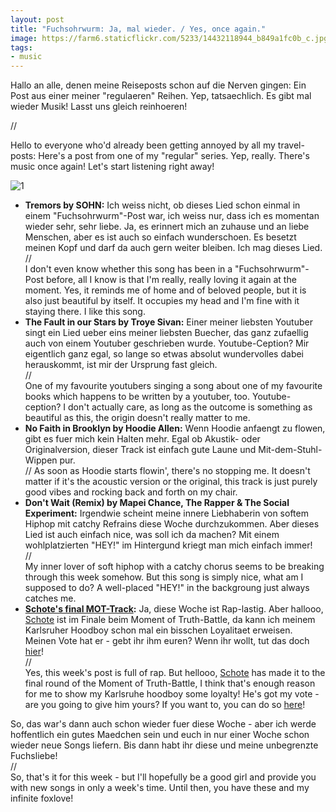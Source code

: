 ```yaml
---
layout: post
title: "Fuchsohrwurm: Ja, mal wieder. / Yes, once again."
image: https://farm6.staticflickr.com/5233/14432118944_b849a1fc0b_c.jpg
tags:
- music
---
```


Hallo an alle, denen meine Reiseposts schon auf die Nerven gingen: Ein Post aus einer meiner "regulaeren" Reihen. Yep, tatsaechlich. Es gibt mal wieder Musik! Lasst uns gleich reinhoeren!  

// 

Hello to everyone who'd already been getting annoyed by all my travel-posts: Here's a post from one of my "regular" series. Yep, really. There's music once again! Let's start listening right away!  

![1](https://farm6.staticflickr.com/5233/14432118944_b849a1fc0b_c.jpg)  

* **Tremors by SOHN:** Ich weiss nicht, ob dieses Lied schon einmal in einem "Fuchsohrwurm"-Post war, ich weiss nur, dass ich es momentan wieder sehr, sehr liebe. Ja, es erinnert mich an zuhause und an liebe Menschen, aber es ist auch so einfach wunderschoen. Es besetzt meinen Kopf und darf da auch gern weiter bleiben. Ich mag dieses Lied.  
//  
I don't even know whether this song has been in a "Fuchsohrwurm"-Post before, all I know is that I'm really, really loving it again at the moment. Yes, it reminds me of home and of beloved people, but it is also just beautiful by itself. It occupies my head and I'm fine with it staying there. I like this song.  
* **The Fault in our Stars by Troye Sivan:** Einer meiner liebsten Youtuber singt ein Lied ueber eins meiner liebsten Buecher, das ganz zufaellig auch von einem Youtuber geschrieben wurde. Youtube-Ception? Mir eigentlich ganz egal, so lange so etwas absolut wundervolles dabei herauskommt, ist mir der Ursprung fast gleich.  
//  
One of my favourite youtubers singing a song about one of my favourite books which happens to be written by a youtuber, too. Youtube-ception? I don't actually care, as long as the outcome is something as beautiful as this, the  origin doesn't really matter to me.  
* **No Faith in Brooklyn by Hoodie Allen:** Wenn Hoodie anfaengt zu flowen, gibt es fuer mich kein Halten mehr. Egal ob Akustik- oder Originalversion, dieser Track ist einfach gute Laune und Mit-dem-Stuhl-Wippen pur.  
// 
As soon as Hoodie starts flowin', there's no stopping me. It doesn't matter if it's the acoustic version or the original, this track is just purely good vibes and rocking back and forth on my chair.  
* **Don't Wait (Remix) by Mapei Chance, The Rapper & The Social Experiment:** Irgendwie scheint meine innere Liebhaberin von softem Hiphop mit catchy Refrains diese Woche durchzukommen. Aber dieses Lied ist auch einfach nice, was soll ich da machen? Mit einem wohlplatzierten "HEY!" im Hintergund kriegt man mich einfach immer!  
//  
My inner lover of soft hiphop with a catchy chorus seems to be breaking through this week somehow. But this song is simply nice, what am I supposed to do? A well-placed "HEY!" in the backgroung just always catches me.  
* **[Schote's final MOT-Track](http://www.youtube.com/watch?v=-DlLuxnV-u8):** Ja, diese Woche ist Rap-lastig. Aber hallooo, [Schote](https://www.facebook.com/schotemusik?fref=ts) ist im Finale beim Moment of Truth-Battle, da kann ich meinem Karlsruher Hoodboy schon mal ein bisschen Loyalitaet erweisen. Meinen Vote hat er - gebt ihr ihm euren? Wenn ihr wollt, tut das doch [hier](http://mot.splash-mag.de/battle/c/4/)!    
//  
Yes, this week's post is full of rap. But hellooo, [Schote](https://www.facebook.com/schotemusik?fref=ts) has made it to the final round of the Moment of Truth-Battle, I think that's enough reason for me to show my Karlsruhe hoodboy some loyalty! He's got my vote - are you going to give him yours? If you want to, you can do so [here](http://mot.splash-mag.de/battle/c/4/)!  

So, das war's dann auch schon wieder fuer diese Woche - aber ich werde hoffentlich ein gutes Maedchen sein und euch in nur einer Woche schon wieder neue Songs liefern. Bis dann habt ihr diese und meine unbegrenzte Fuchsliebe!  
//  
So, that's it for this week - but I'll hopefully be a good girl and provide you with new songs in only a week's time. Until then, you have these and my infinite foxlove!
